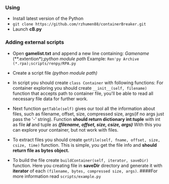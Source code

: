 ### Using

- Install latest version of the Python
- `git clone https://github.com/rzhumen88/containerBreaker.git`
- Launch **cB.py**

### Adding external scripts
- Open **gamelist.txt** and append a new line containing:
	*Gamename* (**.extention*);*python module path* 
	Example: `Ren'py Archive (*.rpa);scripts/renpy/RPA.py`
	
- Create a script file *(python module path)*
- In script you should create `class Container` with following functions:
	For container exploring you should create `__init__(self, filename)` function that
	accepts path to container file, you'll be able to read all necessary file data for
	further work.
	
- Next function `getTable(self)`  gives our tool all the information about files, such as 
	filename, offset, size, compressed size, args(if no args just pass the '-' string).
	Function **should return dictionary int:tuple** with int as file ***id*** and tuple as
	***(filename, offset, size, csize, args)***
	With this you can explore your container, but not work with files.

- To extract files you should create 
	`getFile(self, fname, offset, size, csize, time)` function.
	This is simple, you get the file info and **should return
	file as bytes object.**
	
- To build the file create `buildContainer(self, iterator, saveDir)`
	function. Here you creating file in **saveDir** directory and
	generate it with  **iterator** of each 
	`(filename, bytes, compressed size, args)`.
####For more information read `scripts/example.py`
